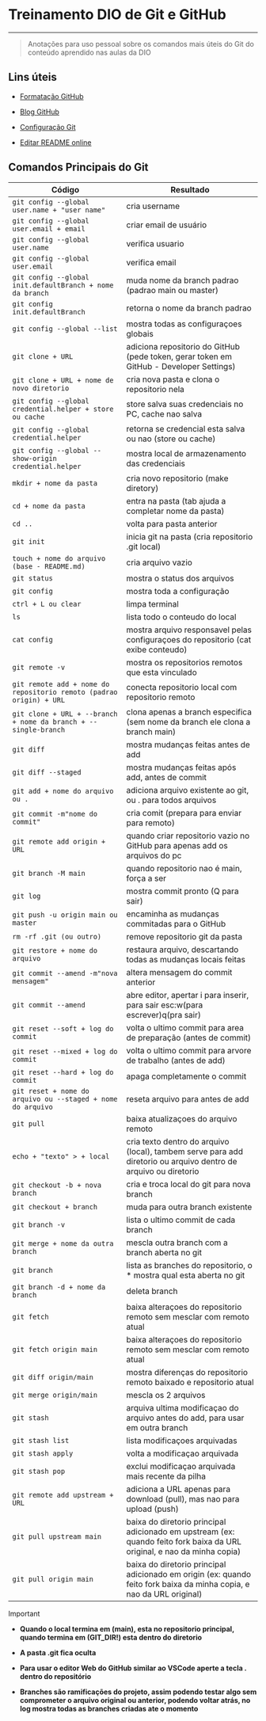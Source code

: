 
# Treinamento DIO de Git e GitHub

---
> Anotações para uso pessoal sobre os comandos mais úteis do Git do conteúdo aprendido nas aulas da DIO 

## Lins úteis

- [Formatação GitHub](https://docs.github.com/pt/get-started/writing-on-github/working-with-advanced-formatting/organizing-information-with-tables)

- [Blog GitHub](https://github.blog/)

- [Configuração Git](https://git-scm.com/docs)

- [Editar README online](https://readme.so/pt)



## Comandos Principais do Git




|Código | Resultado|
|---|---|
|`git config --global user.name + "user name"` | cria username|
|`git config --global user.email + email` | criar email de usuário|
|`git config --global user.name` | verifica usuario|
|`git config --global user.email` | verifica email|
|`git config --global init.defaultBranch + nome da branch` | muda nome da branch padrao (padrao main ou master)|
|`git config init.defaultBranch` | retorna o nome da branch padrao|
|`git config --global --list` | mostra todas as configuraçoes globais|
|`git clone + URL` | adiciona repositorio do GitHub (pede token, gerar token em GitHub - Developer Settings)|
|`git clone + URL + nome de novo diretorio` | cria nova pasta e clona o repositorio nela|
|`git config --global credential.helper + store ou cache`| store salva suas credenciais no PC, cache nao salva|
|`git config --global credential.helper` | retorna se credencial esta salva ou nao (store ou cache)|
|`git config --global --show-origin credential.helper` | mostra local de armazenamento das credenciais |
|`mkdir + nome da pasta` | cria novo repositorio (make diretory)|
|`cd + nome da pasta` | entra na pasta (tab ajuda a completar nome da pasta)|
|`cd ..` | volta para pasta anterior|
|`git init` | inicia git na pasta (cria repositorio .git local)|
|`touch + nome do arquivo (base - README.md)` | cria arquivo vazio|
|`git status` | mostra o status dos arquivos|
|`git config` | mostra toda a configuração|
|`ctrl + L ou clear` | limpa terminal|
|`ls` | lista todo o conteudo do local|
|`cat config` | mostra arquivo responsavel pelas configuraçoes do repositorio (cat exibe conteudo)|
|`git remote -v` | mostra os repositorios remotos que esta vinculado |
|`git remote add + nome do repositorio remoto (padrao origin) + URL` | conecta repositorio local com repositorio remoto|
|`git clone + URL + --branch + nome da branch + --single-branch` | clona apenas a branch especifica (sem nome da branch ele clona a branch main)|
|`git diff`| mostra mudanças feitas antes de add|
|`git diff --staged`| mostra mudanças feitas após add, antes de commit|
|`git add + nome do arquivo ou .` | adiciona arquivo existente ao git, ou . para todos arquivos|
|`git commit -m"nome do commit"`| cria comit (prepara para enviar para remoto)|
|`git remote add origin + URL` |quando criar repositorio vazio no GitHub para apenas add os arquivos do pc|
|`git branch -M main` | quando repositorio nao é main, força a ser|
|`git log` | mostra commit pronto (Q para sair) |
|`git push -u origin main ou master`|encaminha as mudanças commitadas para o GitHub|
|`rm -rf .git (ou outro)` | remove repositorio git da pasta |
|`git restore + nome do arquivo` | restaura arquivo, descartando todas as mudanças locais feitas |
|`git commit --amend -m"nova mensagem"` | altera mensagem do commit anterior|
|`git commit --amend` | abre editor, apertar i para inserir, para sair esc:w(para escrever)q(pra sair) |
|`git reset --soft + log do commit` | volta o ultimo commit para area de preparação (antes de commit)|
|`git reset --mixed + log do commit` | volta o ultimo commit para arvore de trabalho (antes de add)|
|`git reset --hard + log do commit` |apaga completamente o commit|
|`git reset + nome do arquivo ou --staged + nome do arquivo`| reseta arquivo para antes de add |
|`git pull` | baixa atualizaçoes do arquivo remoto|
|`echo + "texto" > + local`| cria texto dentro do arquivo (local), tambem serve para add diretorio ou arquivo dentro de arquivo ou diretorio|
|`git checkout -b + nova branch` | cria e troca local do git para nova branch|
|`git checkout + branch`| muda para outra branch existente|
|`git branch -v` | lista o ultimo commit de cada branch|
|`git merge + nome da outra branch` | mescla outra branch com a branch aberta no git|
|`git branch`| lista as branches do repositorio, o * mostra qual esta aberta no git|
|`git branch -d + nome da branch` | deleta branch|
|`git fetch` | baixa alteraçoes do repositorio remoto sem mesclar com remoto atual|
|`git fetch origin main` | baixa alteraçoes do repositorio remoto sem mesclar com remoto atual|
|`git diff origin/main` | mostra diferenças do repositorio remoto baixado e repositorio atual|
|`git merge origin/main` |mescla os 2 arquivos|
|`git stash`| arquiva ultima modificaçao do arquivo antes do add, para usar em outra branch|
|`git stash list` | lista modificaçoes arquivadas|
|`git stash apply` | volta a modificaçao arquivada|
|`git stash pop`| exclui modificaçao arquivada mais recente da pilha|
|`git remote add upstream + URL`|adiciona a URL apenas para download (pull), mas nao para upload (push)|
|`git pull upstream main`| baixa do diretorio principal adicionado em upstream (ex: quando feito fork baixa da URL original, e nao da minha copia)|
|`git pull origin main`| baixa do diretorio principal adicionado em origin (ex: quando feito fork baixa da minha copia, e nao da URL original)|

> [!IMPORTANT]
>- **Quando o local termina em (main), esta no repositorio principal, quando termina em (GIT_DIR!) esta dentro do diretorio**
>
>- **A pasta .git fica oculta**
>
>- **Para usar o editor Web do GitHub similar ao VSCode aperte a tecla . dentro do repositório**
>
>- **Branches são ramificações do projeto, assim podendo testar algo sem comprometer o arquivo original ou anterior, podendo voltar atrás, no log mostra todas as branches criadas ate o momento**






